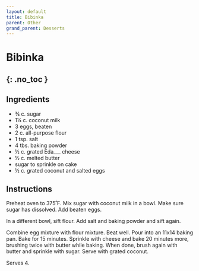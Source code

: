 ```yaml
---
layout: default
title: Bibinka
parent: Other
grand_parent: Desserts
---
```


# Bibinka
{: .no_toc }
---

## Ingredients

<ul>
	<li>¾ c. sugar</li>
	<li>1¼ c. coconut milk</li>
	<li>3 eggs, beaten</li>
	<li>2 c. all-purpose flour</li>
	<li>1 tsp. salt</li>
	<li>4 tbs. baking powder</li>
	<li>½ c. grated Eda___ cheese</li>
	<li>½ c. melted butter</li>
	<li>sugar to sprinkle on cake</li>
	<li>½ c. grated coconut and salted eggs</li>
</ul>


## Instructions
Preheat oven to 375˚F. Mix sugar with coconut milk in a bowl. Make sure sugar has dissolved. Add beaten eggs.

In a different bowl, sift flour. Add salt and baking powder and sift again.

Combine egg mixture with flour mixture. Beat well. Pour into an 11x14 baking pan. Bake for 15 minutes. Sprinkle with cheese and bake 20 minutes more, brushing twice with butter while baking. When done, brush again with butter and sprinkle with sugar. Serve with grated coconut.

Serves 4.